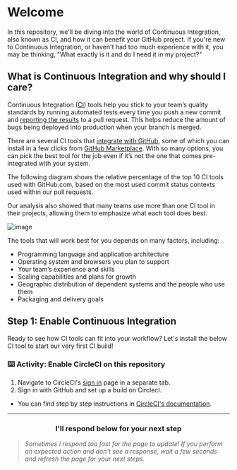 # Welcome

In this repository, we'll be diving into the world of Continuous Integration, also known as CI, and how it can benefit your GitHub project. If you're new to Continuous Integration, or haven't had too much experience with it, you may be thinking, "What exactly is it and do I need it in my project?"

## What is Continuous Integration and why should I care?

Continuous Integration ([CI](https://en.wikipedia.org/wiki/Continuous_integration)) tools help you stick to your team’s quality standards by running automated tests every time you push a new commit and [reporting the results](https://blog.github.com/2015-09-03-protected-branches-and-required-status-checks/) to a pull request. This helps reduce the amount of bugs being deployed into production when your branch is merged.

There are several CI tools that [integrate with GitHub](https://github.com/works-with/category/continuous-integration), some of which you can install in a few clicks from [GitHub Marketplace](https://github.com/marketplace/category/continuous-integration). With so many options, you can pick the best tool for the job even if it’s not the one that comes pre-integrated with your system.

The following diagram shows the relative percentage of the top 10 CI tools used with GitHub.com, based on the most used commit status contexts used within our pull requests.

Our analysis also showed that many teams use more than one CI tool in their projects, allowing them to emphasize what each tool does best.

![image](https://user-images.githubusercontent.com/6351798/49671027-caeb0780-fa23-11e8-836e-dd4f1472a968.png)

The tools that will work best for you depends on many factors, including:

- Programming language and application architecture
- Operating system and browsers you plan to support
- Your team’s experience and skills
- Scaling capabilities and plans for growth
- Geographic distribution of dependent systems and the people who use them
- Packaging and delivery goals

## Step 1: Enable Continuous Integration

Ready to see how CI tools can fit into your workflow? Let's install the below CI tool to start our very first CI build!

### :keyboard: Activity: Enable CircleCI on this repository

1. Navigate to CircleCI's [sign in](https://circleci.com/signup/) page in a separate tab.
1. Sign in with GitHub and set up a build on CirclecI.
  - You can find step by step instructions in [CircleCI's documentation](https://circleci.com/docs/2.0/getting-started/#setting-up-your-build-on-circleci).
  
<hr>
<h3 align="center">I'll respond below for your next step</h3>

> _Sometimes I respond too fast for the page to update! If you perform an expected action and don't see a response, wait a few seconds and refresh the page for your next steps._
